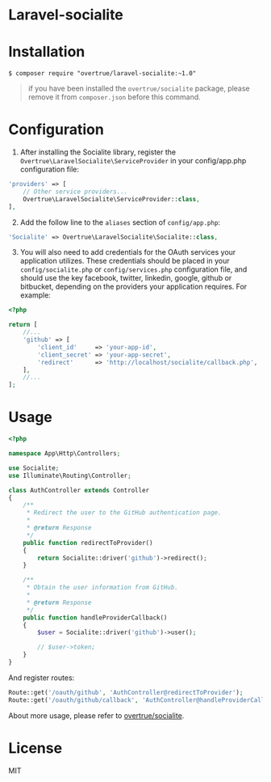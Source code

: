 # Laravel-socialite

# Installation

```
$ composer require "overtrue/laravel-socialite:~1.0"
```
> if you have been installed the `overtrue/socialite` package, please remove it from `composer.json` before this command.

# Configuration

1. After installing the Socialite library, register the `Overtrue\LaravelSocialite\ServiceProvider` in your config/app.php configuration file:

  ```php
  'providers' => [
      // Other service providers...
      Overtrue\LaravelSocialite\ServiceProvider::class,
  ],
  ```

2. Add the follow line to the `aliases` section of `config/app.php`:

  ```php
  'Socialite' => Overtrue\LaravelSocialite\Socialite::class,
  ```

3. You will also need to add credentials for the OAuth services your application utilizes. These credentials should be placed in your `config/socialite.php` or `config/services.php` configuration file, and should use the key facebook, twitter, linkedin, google, github or bitbucket, depending on the providers your application requires. For example:
 ```php
 <?php

 return [
     //...
     'github' => [
         'client_id'     => 'your-app-id',
         'client_secret' => 'your-app-secret',
         'redirect'      => 'http://localhost/socialite/callback.php',
     ],
     //...
 ];
 ```

# Usage

```php
<?php

namespace App\Http\Controllers;

use Socialite;
use Illuminate\Routing\Controller;

class AuthController extends Controller
{
    /**
     * Redirect the user to the GitHub authentication page.
     *
     * @return Response
     */
    public function redirectToProvider()
    {
        return Socialite::driver('github')->redirect();
    }

    /**
     * Obtain the user information from GitHub.
     *
     * @return Response
     */
    public function handleProviderCallback()
    {
        $user = Socialite::driver('github')->user();

        // $user->token;
    }
}
```

And register routes:

```php
Route::get('/oauth/github', 'AuthController@redirectToProvider');
Route::get('/oauth/github/callback', 'AuthController@handleProviderCallback');
```

About more usage, please refer to [overtrue/socialite](https://github.com/overtrue/socialite).

# License

MIT
